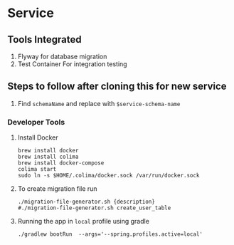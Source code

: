 # Service

## Tools Integrated

1. Flyway for database migration
2. Test Container For integration testing

## Steps to follow after cloning this for new service

1. Find `schemaName` and replace with `$service-schema-name`


### Developer Tools

1. Install Docker
    ```shell
    brew install docker
    brew install colima
    brew install docker-compose
    colima start
    sudo ln -s $HOME/.colima/docker.sock /var/run/docker.sock
    ``` 

2. To create migration file run

   ```shell
   ./migration-file-generator.sh {description}
   #./migration-file-generator.sh create_user_table
   ```

3. Running the app in `local` profile using gradle
   ```shell
   ./gradlew bootRun  --args='--spring.profiles.active=local'
   ```